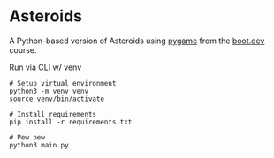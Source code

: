 # Asteroids

A Python-based version of Asteroids using [pygame](https://www.pygame.org/) from the [boot.dev](https://boot.dev/) course.

Run via CLI w/ venv

```
# Setup virtual environment
python3 -m venv venv
source venv/bin/activate

# Install requirements
pip install -r requirements.txt

# Pew pew
python3 main.py
```
